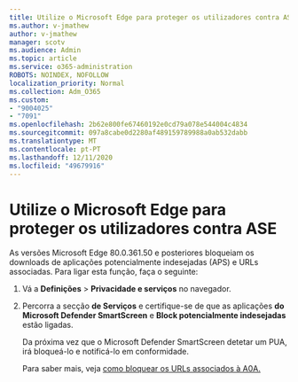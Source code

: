 ```yaml
---
title: Utilize o Microsoft Edge para proteger os utilizadores contra ASE
ms.author: v-jmathew
author: v-jmathew
manager: scotv
ms.audience: Admin
ms.topic: article
ms.service: o365-administration
ROBOTS: NOINDEX, NOFOLLOW
localization_priority: Normal
ms.collection: Adm_O365
ms.custom:
- "9004025"
- "7091"
ms.openlocfilehash: 2b62e800fe67460192e0cd79a078e544004c4834
ms.sourcegitcommit: 097a8cabe0d2280af489159789988a0ab532dabb
ms.translationtype: MT
ms.contentlocale: pt-PT
ms.lasthandoff: 12/11/2020
ms.locfileid: "49679916"
---
```

# <a name="use-microsoft-edge-to-protect-users-against-puas"></a>Utilize o Microsoft Edge para proteger os utilizadores contra ASE

As versões Microsoft Edge 80.0.361.50 e posteriores bloqueiam os downloads de aplicações potencialmente indesejadas (APS) e URLs associadas. Para ligar esta função, faça o seguinte:

1. Vá a **Definições**  >  **Privacidade e serviços** no navegador.

2. Percorra a secção **de Serviços** e certifique-se de que as aplicações **do Microsoft Defender SmartScreen** e **Block potencialmente indesejadas** estão ligadas.

    Da próxima vez que o Microsoft Defender SmartScreen detetar um PUA, irá bloqueá-lo e notificá-lo em conformidade.

    Para saber mais, veja [como bloquear os URLs associados à A0A.](https://go.microsoft.com/fwlink/?linkid=2133024)

